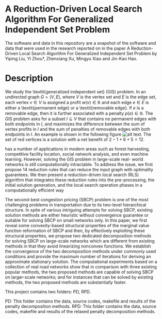 # A Reduction-Driven Local Search Algorithm For Generalized Independent Set Problem
The software and data in this repository are a snapshot of the software and data that were used in the research reported on in the paper A Reduction-Driven Local Search Algorithm For Generalized Independent Set Problem by Yiping Liu, Yi Zhou*, Zhenxiang Xu, Mingyu Xiao and Jin-Kao Hao.

# Description
We study the \textit{generalized independent set} (GIS) problem.
In an undirected graph $G=(V,E)$, where $V$ is the vertex set and $E$ is the edge set, each vertex $v\in V$ is assigned a profit $w(v)\in \mathbb{R}$ and each edge $e\in E$ is either a \textit{permanent edge} or a \textit{removable edge}. 
If $e$ is a removable edge, then it is further associated with a penalty $p(e)\in \mathbb{R}$. 
The GIS problem asks for a subset $I\subseteq V$ that contains no permanent edges with both endpoints in $I$, and maximizes the difference between the sum of vertex profits in $I$ and the sum of penalties of removable edges with both endpoints in $I$. An example is shown in the following figure ![alt text](https://github.com/[username]/[reponame]/blob/[branch]/image.jpg?raw=true).  The set of red vertices is a solution with a net benefit of $2-1+6+5=12$.



has a number of applications in modern
areas such as forest harvesting, competitive facility location, social network analysis,
and even machine learning. However, solving the GIS problem in large-scale real-
world networks is still computationally intractable. To address the issue, we first
propose 14 reduction rules that can reduce the input graph with optimality guarantees.
We then present a reduction-driven local search (RLS) algorithm that integrates these
reduction rules into the pre-processing, the initial solution generation, and the local
search operation phases in a computationally efficient way


The second-best congestion pricing (SBCP) problem is one of the most challenging problems in transportation due to its two-level hierarchical structure. In spite of various intriguing attempts for solving SBCP, existing solution methods are either heuristic without convergence guarantee or suitable for solving SBCP on small networks only. In this paper, we first reveal some convexity-based structural properties of the marginal value function reformation of SBCP and then, by effectively exploiting these structural properties, we propose two dedicated decomposition methods for solving SBCP on large-scale networks which are different from existing methods in that they avoid linearizing nonconvex functions. We establish the convergence of the two decomposition methods under commonly used conditions and provide the maximum number of iterations for deriving an approximate stationary solution. The computational experiments based on a collection of real road networks show that in comparison with three existing popular methods, the two proposed methods are capable of solving SBCP on larger-scale networks; and for instances that can be solved by existing methods, the two proposed methods are substantially faster.

This project contains two folders: PD, RPD.

PD: This folder contains the data, source codes, makefile and results of the penalty decomposition methods.
RPD: This folder contains the data, source codes, makefile and results of the relaxed penalty decomposition methods.
